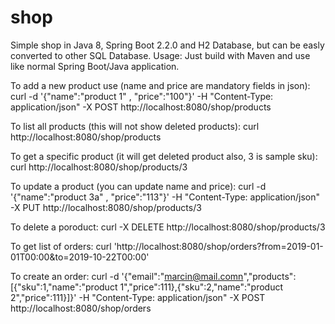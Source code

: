 # shop
Simple shop in Java 8, Spring Boot 2.2.0 and H2 Database, but can be easly converted to other SQL Database. Usage: Just build with Maven and use like normal Spring Boot/Java application.

To add a new product use (name and price are mandatory fields in json):
curl -d '{"name":"product 1" , "price":"100"}' -H "Content-Type: application/json" -X POST http://localhost:8080/shop/products

To list all products (this will not show deleted products):
curl http://localhost:8080/shop/products

To get a specific product (it will get deleted product also, 3 is sample sku):
curl http://localhost:8080/shop/products/3

To update a product (you can update name and price): 
curl -d '{"name":"product 3a" , "price":"113"}' -H "Content-Type: application/json" -X PUT http://localhost:8080/shop/products/3

To delete a poroduct:
curl -X DELETE http://localhost:8080/shop/products/3

To get list of orders:
curl 'http://localhost:8080/shop/orders?from=2019-01-01T00:00&to=2019-10-22T00:00'

To create an order:
curl -d '{"email":"marcin@mail.comn","products":[{"sku":1,"name":"product 1","price":111},{"sku":2,"name":"product 2","price":111}]}' -H "Content-Type: application/json" -X POST http://localhost:8080/shop/orders


